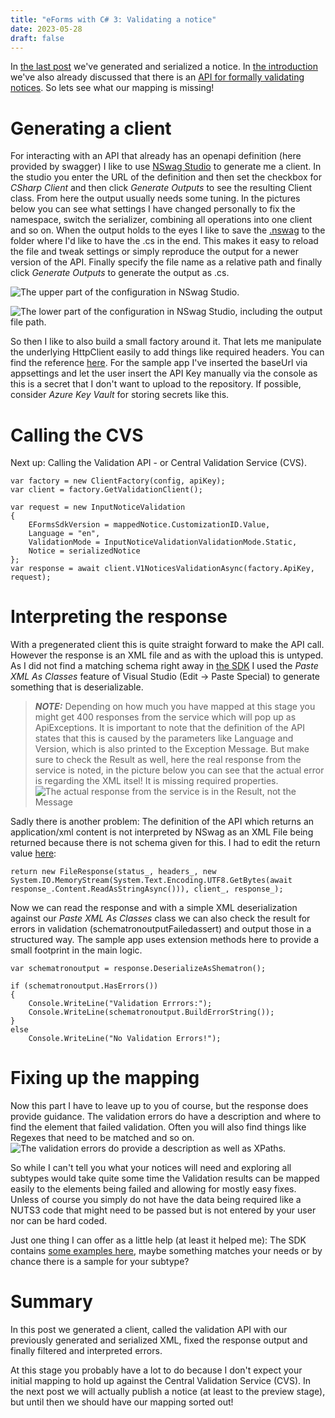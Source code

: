 ```yaml
---
title: "eForms with C# 3: Validating a notice"
date: 2023-05-28
draft: false
---
```


In [the last post](/post/eForms-scharp/generating) we've generated and serialized a notice. In [the introduction](/post/eForms-scharp/introduction) we've also already discussed that there is an [API for formally validating notices](https://cvs.preview.ted.europa.eu/swagger-ui/index.html). So lets see what our mapping is missing!

# Generating a client
For interacting with an API that already has an openapi definition (here provided by swagger) I like to use [NSwag Studio](https://github.com/RicoSuter/NSwag) to generate me a client. In the studio you enter the URL of the definition and then set the checkbox for _CSharp Client_ and then click _Generate Outputs_ to see the resulting Client class. From here the output usually needs some tuning. In the pictures below you can see what settings I have changed personally to fix the namespace, switch the serializer, combining all operations into one client and so on. When the output holds to the eyes I like to save the [.nswag](https://github.com/Kunter-Bunt/eForms-CSharp-Sample/blob/main/eForms-CSharp-Sample-App/clients/ValidationApi.nswag) to the folder where I'd like to have the .cs in the end. This makes it easy to reload the file and tweak settings or simply reproduce the output for a newer version of the API. Finally specify the file name as a relative path and finally click _Generate Outputs_ to generate the output as .cs.

![The upper part of the configuration in NSwag Studio.](UpperConfig.png)

![The lower part of the configuration in NSwag Studio, including the output file path.](LowerConfig.png)

So then I like to also build a small factory around it. That lets me manipulate the underlying HttpClient easily to add things like required headers. You can find the reference [here](https://github.com/Kunter-Bunt/eForms-CSharp-Sample/blob/main/eForms-CSharp-Sample-App/client/ClientFactory.cs). For the sample app I've inserted the baseUrl via appsettings and let the user insert the API Key manually via the console as this is a secret that I don't want to upload to the repository. If possible, consider _Azure Key Vault_ for storing secrets like this.

# Calling the CVS
Next up: Calling the Validation API - or Central Validation Service (CVS). 
```
var factory = new ClientFactory(config, apiKey);
var client = factory.GetValidationClient();

var request = new InputNoticeValidation
{
    EFormsSdkVersion = mappedNotice.CustomizationID.Value,
    Language = "en",
    ValidationMode = InputNoticeValidationValidationMode.Static,
    Notice = serializedNotice
};
var response = await client.V1NoticesValidationAsync(factory.ApiKey, request);
```

# Interpreting the response
With a pregenerated client this is quite straight forward to make the API call. However the response is an XML file and as with the upload this is untyped. As I did not find a matching schema right away in [the SDK](https://github.com/OP-TED/eForms-SDK) I used the _Paste XML As Classes_ feature of Visual Studio (Edit -> Paste Special) to generate something that is deserializable. 

> **_NOTE:_**  Depending on how much you have mapped at this stage you might get 400 responses from the service which will pop up as ApiExceptions. It is important to note that the definition of the API states that this is caused by the parameters like Language and Version, which is also printed to the Exception Message. But make sure to check the Result as well, here the real response from the service is noted, in the picture below you can see that the actual error is regarding the XML itsel! It is missing required properties. ![The actual response from the service is in the Result, not the Message](400Error.png)

Sadly there is another problem: The definition of the API which returns an application/xml content is not interpreted by NSwag as an XML File being returned because there is not schema given for this. I had to edit the return value [here](https://github.com/Kunter-Bunt/eForms-CSharp-Sample/blob/main/eForms-CSharp-Sample-App/clients/ValidationClient.cs#LL193C34-L193C34):
```
return new FileResponse(status_, headers_, new System.IO.MemoryStream(System.Text.Encoding.UTF8.GetBytes(await response_.Content.ReadAsStringAsync())), client_, response_);
```
Now we can read the response and with a simple XML deserialization against our _Paste XML As Classes_ class we can also check the result for errors in validation (schematronoutputFailedassert) and output those in a structured way. The sample app uses extension methods here to provide a small footprint in the main logic.
```
var schematronoutput = response.DeserializeAsShematron();

if (schematronoutput.HasErrors())
{
    Console.WriteLine("Validation Errrors:");
    Console.WriteLine(schematronoutput.BuildErrorString());
}
else
    Console.WriteLine("No Validation Errors!");
```

# Fixing up the mapping
Now this part I have to leave up to you of course, but the response does provide guidance. The validation errors do have a description and where to find the element that failed validation. Often you will also find things like Regexes that need to be matched and so on. 
![The validation errors do provide a description as well as XPaths.](200Response.png)

So while I can't tell you what your notices will need and exploring all subtypes would take quite some time the Validation results can be mapped easily to the elements being failed and allowing for mostly easy fixes. Unless of course you simply do not have the data being required like a NUTS3 code that might need to be passed but is not entered by your user nor can be hard coded. 

Just one thing I can offer as a little help (at least it helped me): The SDK contains [some examples here](https://github.com/OP-TED/eForms-SDK/tree/develop/examples), maybe something matches your needs or by chance there is a sample for your subtype?

# Summary
In this post we generated a client, called the validation API with our previously generated and serialized XML, fixed the response output and finally filtered and interpreted errors.

At this stage you probably have a lot to do because I don't expect your initial mapping to hold up against the Central Validation Service (CVS). In the next post we will actually publish a notice (at least to the preview stage), but until then we should have our mapping sorted out! 
